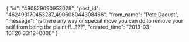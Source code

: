  {
   "id": "490829090953028",
   "post_id": "462493170453287_490608044308466",
   "from_name": "Pete Daoust",
   "message": "is there any way or special move you can do to remove your self from being the plaintiff...???",
   "created_time": "2013-03-10T20:33:12+0000"
 }
